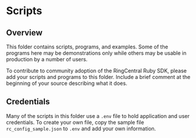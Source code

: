 Scripts
=======

## Overview

This folder contains scripts, programs, and examples. Some of the programs
here may be demonstrations only while others may be usable in production by a
number of users.

To contribute to community adoption of the RingCentral Ruby SDK, please add
your scripts and programs to this folder. Include a brief comment at
the beginning of your source describing what it does.

## Credentials

Many of the scripts in this folder use a `.env` file to hold application and
user credentials. To create your own file, copy the sample file
`rc_config_sample.json` to `.env` and add your own information.